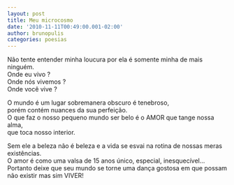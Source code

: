 ```yaml
---
layout: post
title: Meu microcosmo
date: '2010-11-11T00:49:00.001-02:00'
author: brunopulis
categories: poesias
---
```


Não tente entender minha loucura por ela é somente minha de mais ninguém.<br />
Onde eu vivo ?<br />
Onde nós vivemos ?<br />
Onde você vive ?<br />

O mundo é um lugar sobremanera obscuro é tenebroso,<br /> 
porém contém nuances da sua perfeição.<br />
O que faz o nosso pequeno mundo ser belo é o AMOR que tange nossa alma, <br />
que toca nosso interior.<br />

Sem ele a beleza não é beleza e a vida se esvai na rotina de nossas meras existências.<br />
O amor é como uma valsa de 15 anos único, especial, inesquecível...<br />
Portanto deixe que seu mundo se torne uma dança gostosa em que possam não existir mas sim VIVER!<br />